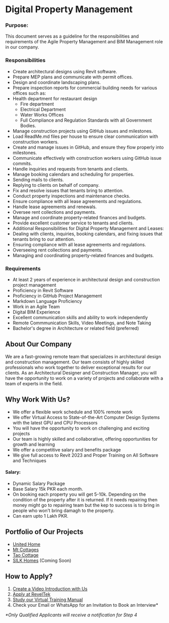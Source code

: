 # Digital Property Management

### Purpose:
This document serves as a guideline for the responsibilities and requirements of the Agile Property Management and BIM Management role in our company.

### Responsibilities
- Create architectural designs using Revit software.
- Prepare MEP plans and communicate with permit offices.
- Design and coordinate landscaping plans.
- Prepare inspection reports for commercial building needs for various offices such as:
- Health department for restaurant design
  - Fire department
  - Electrical Department
  - Water Works Offices
  - Full Compliance and Regulation Standards with all Government Bodies.
- Manage construction projects using GitHub issues and milestones.
- Load ReadMe.md files per house to ensure clear communication with construction workers.
- Create and manage issues in GitHub, and ensure they flow properly into milestones.
- Communicate effectively with construction workers using GitHub issue commits.
- Handle inquiries and requests from tenants and clients.
- Manage booking calendars and scheduling for properties.
- Sending mails to clients.
- Replying to clients on behalf of company.
- Fix and resolve issues that tenants bring to attention.
- Conduct property inspections and maintenance checks.
- Ensure compliance with all lease agreements and regulations.
- Handle lease agreements and renewals.
- Oversee rent collections and payments.
- Manage and coordinate property-related finances and budgets.
- Provide excellent customer service to tenants and clients.
- Additional Responsibilities for Digital Property Management and Leases:
- Dealing with clients, inquiries, booking calendars, and fixing issues that tenants bring to our attention.
- Ensuring compliance with all lease agreements and regulations.
- Overseeing rent collections and payments.
- Managing and coordinating property-related finances and budgets.

### Requirements
- At least 2 years of experience in architectural design and construction project management
- Proficiency in Revit Software
- Proficiency in GitHub Project Management
- Markdown Language Proficiency
- Work in an Agile Team
- Digital BIM Experience
- Excellent communication skills and ability to work independently
- Remote Commmunication Skills, Video Meetings, and Note Taking
- Bachelor's degree in Architecture or related field (preferred)

## About Our Company
We are a fast-growing remote team that specializes in architectural design and construction management. Our team consists of highly skilled professionals who work together to deliver exceptional results for our clients. As an Architectural Designer and Construction Manager, you will have the opportunity to work on a variety of projects and collaborate with a team of experts in the field.

## Why Work With Us?
- We offer a flexible work schedule and 100% remote work
- We offer Virtual Access to State-of-the-Art Computer Design Systems with the latest GPU and CPU Processors
- You will have the opportunity to work on challenging and exciting projects
- Our team is highly skilled and collaborative, offering opportunities for growth and learning
- We offer a competitive salary and benefits package
- We give full access to Revit 2023 and Proper Training on All Software and Techniques

#### Salary:
- Dynamic Salary Package 
- Base Salary 15k PKR each month. 
- On booking each property you will get 5-10k. Depending on the condition of the property after it is returned. If it needs repairing then money might go to repairing team but the kep to success is to bring in people who won't bring damagh to the property. 
- Can earn upto 1 Lakh PKR. 

## Portfolio of Our Projects
- [United Home](https://github.com/United-Home/Overview)
- [Mt Cottages](https://mtcottages.com/)
- [Tao Cottage](https://taocottage.com/)
- [SILK Homes](https://silkhomes.org/) (Coming Soon)

## How to Apply?
1. [Create a Video Introduction with Us](https://intro.reveltek.com/)
2. [Apply at RevelTek](https://apply.reveltek.com/)
3. [Study our Virtual Training Manual](https://training.reveltek.com/)
4. Check your Email or WhatsApp for an Invitation to Book an Interview*

_*Only Qualified Applicants will receive a notification for Step 4_

